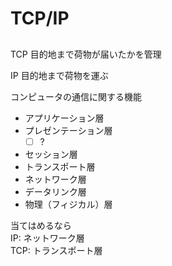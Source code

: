 # TCP/IP

## 

TCP
目的地まで荷物が届いたかを管理

IP
目的地まで荷物を運ぶ

コンピュータの通信に関する機能

- アプリケーション層
- プレゼンテーション層
  - [ ] ?
- セッション層
- トランスポート層
- ネットワーク層
- データリンク層
- 物理（フィジカル）層

当てはめるなら  
IP:     ネットワーク層  
TCP:    トランスポート層  
